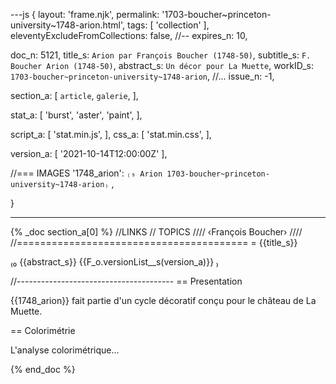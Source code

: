 ---js
{
  layout:    'frame.njk',
  permalink: '1703-boucher~princeton-university~1748-arion.html',
  tags:      [ 'collection' ],
  eleventyExcludeFromCollections: false,
  //-- expires_n: 10,

  doc_n:      5121,
  title_s:    `Arion par François Boucher (1748-50)`,
  subtitle_s: `F. Boucher Arion (1748-50)`,
  abstract_s: `Un décor pour La Muette`,
  workID_s:   `1703-boucher~princeton-university~1748-arion`,
  //... issue_n: -1,

  section_a:
  [
    `article`,
    `galerie`,
  ],

  stat_a:
  [
    'burst',
    'aster',
    'paint',
  ],

  script_a:
  [
    'stat.min.js',
  ],
  css_a:
  [
    'stat.min.css',
  ],

  version_a:
  [
    '2021-10-14T12:00:00Z'
  ],
  
  //=== IMAGES
  '1748_arion':
`₍₉
Arion
1703-boucher~princeton-university~1748-arion₎`
  ,
  
}

---
{% _doc section_a[0] %}
//LINKS
// TOPICS
////
‹François Boucher›
////
//========================================
= {{title_s}}

₍₀
{{abstract_s}}
{{F_o.versionList__s(version_a)}}
₎

//---------------------------------------
== Presentation

{{1748_arion}} fait partie d'un cycle décoratif conçu pour le château de La Muette.

== Colorimétrie

L'analyse colorimétrique...

{% end_doc %}
